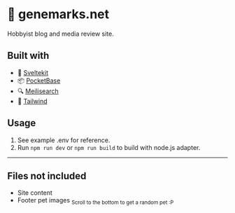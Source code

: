 # 🍿 genemarks.net
Hobbyist blog and media review site.


## Built with
- 🚀 [Sveltekit](https://kit.svelte.dev)
- 📦 [PocketBase](https://pocketbase.io)
- 🔍 [Meilisearch](https://www.meilisearch.com)
- 🎨 [Tailwind](https://tailwindcss.com)


## Usage
1. See example .env for reference.
2. Run `npm run dev` or `npm run build` to build with node.js adapter.


---

## Files not included
- Site content
- Footer pet images <sub>Scroll to the bottom to get a random pet :P</sub>
